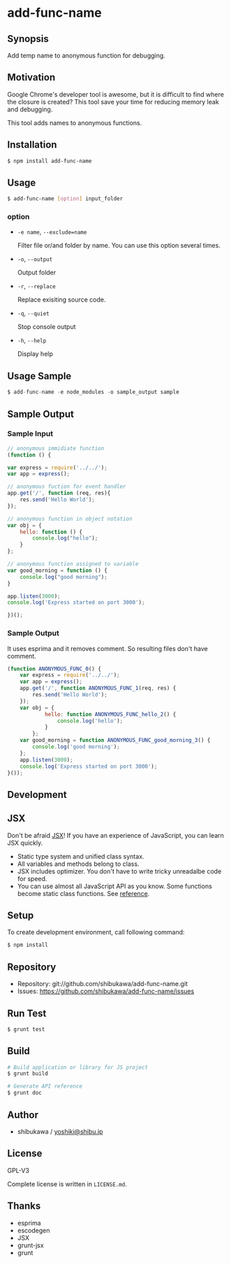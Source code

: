add-func-name
===========================================

Synopsis
---------------

Add temp name to anonymous function for debugging.

Motivation
---------------

Google Chrome's developer tool is awesome, but it is difficult to find where the closure is created?
This tool save your time for reducing memory leak and debugging.

This tool adds names to anonymous functions.

Installation
---------------

```sh
$ npm install add-func-name
```

Usage
---------------

```sh
$ add-func-name [option] input_folder
```

### option

* `-e name`, `--exclude=name`

   Filter file or/and folder by name. You can use this option several times.

* `-o`, `--output`

    Output folder

* `-r`, `--replace`

    Replace exisiting source code.

* `-q`, `--quiet`

    Stop console output

* `-h`, `--help`

    Display help

Usage Sample
-------------------

```js
$ add-func-name -e node_modules -o sample_output sample
```

Sample Output
-------------------

### Sample Input

```js
// anonymous immidiate function
(function () {

var express = require('../../');
var app = express();

// anonymous fuction for event handler
app.get('/', function (req, res){
    res.send('Hello World');
});

// anonymous function in object notation
var obj = {
    hello: function () {
        console.log("hello");
    }
};

// anonymous function assigned to variable
var good_morning = function () {
    console.log("good morning");
}

app.listen(3000);
console.log('Express started on port 3000');

})();
```

### Sample Output

It uses esprima and it removes comment. So resulting files don't have comment.

```js
(function ANONYMOUS_FUNC_0() {
    var express = require('../../');
    var app = express();
    app.get('/', function ANONYMOUS_FUNC_1(req, res) {
        res.send('Hello World');
    });
    var obj = {
            hello: function ANONYMOUS_FUNC_hello_2() {
                console.log('hello');
            }
        };
    var good_morning = function ANONYMOUS_FUNC_good_morning_3() {
        console.log('good morning');
    };
    app.listen(3000);
    console.log('Express started on port 3000');
}());
```

Development
-------------

## JSX

Don't be afraid [JSX](http://jsx.github.io)! If you have an experience of JavaScript, you can learn JSX
quickly.

* Static type system and unified class syntax.
* All variables and methods belong to class.
* JSX includes optimizer. You don't have to write tricky unreadalbe code for speed.
* You can use almost all JavaScript API as you know. Some functions become static class functions. See [reference](http://jsx.github.io/doc/stdlibref.html).

## Setup

To create development environment, call following command:

```sh
$ npm install
```
## Repository

* Repository: git://github.com/shibukawa/add-func-name.git
* Issues: https://github.com/shibukawa/add-func-name/issues

## Run Test

```sh
$ grunt test
```

## Build

```sh
# Build application or library for JS project
$ grunt build

# Generate API reference
$ grunt doc

```

Author
---------

* shibukawa / yoshiki@shibu.jp

License
------------

GPL-V3

Complete license is written in `LICENSE.md`.

Thanks
-----------

* esprima
* escodegen
* JSX
* grunt-jsx
* grunt
